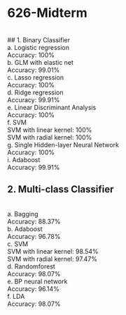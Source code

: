 # 626-Midterm

<br/>
## 1. Binary Classifier
<br/>
a. Logistic regression 
<br/>
Accuracy: 100%
<br/>
b.  GLM with elastic net
<br/>
Accuracy: 99.01%
<br/>
c. Lasso regression
<br/>
Accuracy: 100%
<br/>
d. Ridge regression
<br/>
Accuracy: 99.91%
<br/>
e. Linear Discriminant Analysis
<br/>
Accuracy: 100%
<br/>
f. SVM
<br/>
SVM with linear kernel: 100%
<br/>
SVM with radial kernel: 100%
<br/>
g. Single Hidden-layer Neural Network
<br/>
Accuracy: 100%
<br/>
i. Adaboost
<br/>
Accuracy:  99.91%
<br/>

## 2. Multi-class Classifier
<br/>
a. Bagging
<br/>
Accuracy: 88.37%
<br/>
b. Adaboost
<br/>
Accuracy: 96.78%
<br/>
c. SVM
<br/>
SVM with linear kernel: 98.54%
<br/>
SVM with radial kernel: 97.47%
<br/>
d. Randomforest
<br/>
Accuracy: 98.07%
<br/>
e. BP neural network
<br/>
Accuracy: 96.14%
<br/>
f. LDA
<br/>
Accuracy: 98.07%









